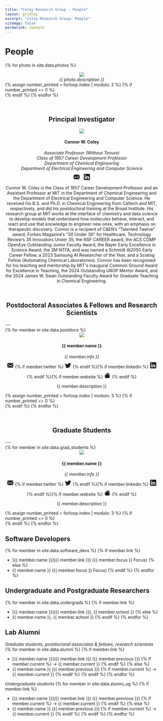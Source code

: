 ```yaml
---
title: "Coley Research Group - People"
layout: gridlay
excerpt: "Coley Research Group: People"
sitemap: false
permalink: /people
---
```


# People

<!-- TODO: change to album view once we have >1 photo -->
{% for photo in site.data.photos %}
<div class="col-sm-12 clearfix" style="text-align: center; ">
<div style="display: flex; justify-content: center;">
<img class="group-pic" src="{{ site.url }}{{ site.baseurl }}/images/grouppic/{{ photo.name }}"/>
</div>
<i>{{ photo.description }}</i>
</div>
{% assign number_printed = forloop.index | modulo: 2 %}
{% if number_printed == 0 %}
</div>
<div class="row">
{% endif %}
{% endfor %}

<h2 style="text-align: center; padding-top: 30px">Principal Investigator</h2>
<div class="col-sm-12 clearfix" style="text-align: center; ">
<div style="text-align: center;">
<div class="image-cropper">
<img class="person-pic" src="{{ site.url }}{{ site.baseurl }}/images/teampic/Connor_Coley.jpg"/>
</div>
<h4><b>Connor W. Coley</b></h4>
<i>Associate Professor (Without Tenure) <br>
Class of 1957 Career Development Professor <br>
Department of Chemical Engineering <br>
Department of Electrical Engineering and Computer Science <br></i>
<a href="mailto:ccoley@mit.edu"><svg xmlns="http://www.w3.org/2000/svg" width="20" height="20" style="margin-right: 5px; margin-left: 5px; margin-top: 10px"  fill="currentColor" class="bi bi-envelope-fill" viewBox="0 0 16 16"><path d="M.05 3.555A2 2 0 0 1 2 2h12a2 2 0 0 1 1.95 1.555L8 8.414zM0 4.697v7.104l5.803-3.558zM6.761 8.83l-6.57 4.027A2 2 0 0 0 2 14h12a2 2 0 0 0 1.808-1.144l-6.57-4.027L8 9.586zm3.436-.586L16 11.801V4.697z"/></svg></a>
<a href="https://www.linkedin.com/in/connorcoley/"><svg xmlns="http://www.w3.org/2000/svg" width="20" height="20" style="margin-right: 5px; margin-left: 5px; margin-top: 10px"  fill="currentColor" class="bi bi-linkedin" viewBox="0 0 16 16"><path d="M0 1.146C0 .513.526 0 1.175 0h13.65C15.474 0 16 .513 16 1.146v13.708c0 .633-.526 1.146-1.175 1.146H1.175C.526 16 0 15.487 0 14.854zm4.943 12.248V6.169H2.542v7.225zm-1.2-8.212c.837 0 1.358-.554 1.358-1.248-.015-.709-.52-1.248-1.342-1.248S2.4 3.226 2.4 3.934c0 .694.521 1.248 1.327 1.248zm4.908 8.212V9.359c0-.216.016-.432.08-.586.173-.431.568-.878 1.232-.878.869 0 1.216.662 1.216 1.634v3.865h2.401V9.25c0-2.22-1.184-3.252-2.764-3.252-1.274 0-1.845.7-2.165 1.193v.025h-.016l.016-.025V6.169h-2.4c.03.678 0 7.225 0 7.225z"/></svg></a>
<p>Connor W. Coley is the Class of 1957 Career Development Professor and an Assistant Professor at MIT in the Department of Chemical Engineering and the Department of Electrical Engineering and Computer Science. He received his B.S. and Ph.D. in Chemical Engineering from Caltech and MIT, respectively, and did his postdoctoral training at the Broad Institute. His research group at MIT works at the interface of chemistry and data science to develop models that understand how molecules behave, interact, and react and use that knowledge to engineer new ones, with an emphasis on therapeutic discovery. Connor is a recipient of C&EN’s “Talented Twelve” award, Forbes Magazine’s “30 Under 30” for Healthcare, Technology Review’s 35 Innovators Under 35, the NSF CAREER award, the ACS COMP OpenEye Outstanding Junior Faculty Award, the Bayer Early Excellence in Science Award, the 3M NTFA, and was named a Schmidt AI2050 Early Career Fellow, a 2023 Samsung AI Researcher of the Year, and a Scialog Fellow (Automating Chemical Laboratories). Connor has been recognized for his teaching and mentorship by MIT's inaugural Common Ground Award for Excellence in Teaching, the 2024 Outstanding UROP Mentor Award, and the 2024 James W. Swan Outstanding Faculty Award for Graduate Teaching in Chemical Engineering.</p>
</div>
</div>

<!-- Post-docs -->

<h2 style="text-align: center; padding-top: 30px">Postdoctoral Associates & Fellows and Research Scientists</h2>
---
<div class="row">
{% for member in site.data.postdocs %}
<div class="col-sm-4 clearfix" style="text-align: center; ">
<div style="display: flex; justify-content: center;">
<div class="image-cropper">
<img class="person-pic" src="{{ site.url }}{{ site.baseurl }}/images/teampic/{{ member.photo }}"/>
</div>
</div>
<h4><b>{{ member.name }}</b></h4>
<i>{{ member.info }} <br> </i>
<a href="mailto:{{ member.email }}"><svg xmlns="http://www.w3.org/2000/svg" width="20" height="20" style="margin-right: 5px; margin-left: 5px; margin-top: 10px" fill="currentColor" class="bi bi-envelope-fill" viewBox="0 0 16 16"><path d="M.05 3.555A2 2 0 0 1 2 2h12a2 2 0 0 1 1.95 1.555L8 8.414zM0 4.697v7.104l5.803-3.558zM6.761 8.83l-6.57 4.027A2 2 0 0 0 2 14h12a2 2 0 0 0 1.808-1.144l-6.57-4.027L8 9.586zm3.436-.586L16 11.801V4.697z"/></svg></a>{% if member.twitter %}<a href="{{ member.twitter }}"><svg xmlns="http://www.w3.org/2000/svg" width="20" height="20" style="margin-right: 5px; margin-left: 5px; margin-top: 10px" fill="currentColor" class="bi bi-twitter" viewBox="0 0 16 16"><path d="M5.026 15c6.038 0 9.341-5.003 9.341-9.334q.002-.211-.006-.422A6.7 6.7 0 0 0 16 3.542a6.7 6.7 0 0 1-1.889.518 3.3 3.3 0 0 0 1.447-1.817 6.5 6.5 0 0 1-2.087.793A3.286 3.286 0 0 0 7.875 6.03a9.32 9.32 0 0 1-6.767-3.429 3.29 3.29 0 0 0 1.018 4.382A3.3 3.3 0 0 1 .64 6.575v.045a3.29 3.29 0 0 0 2.632 3.218 3.2 3.2 0 0 1-.865.115 3 3 0 0 1-.614-.057 3.28 3.28 0 0 0 3.067 2.277A6.6 6.6 0 0 1 .78 13.58a6 6 0 0 1-.78-.045A9.34 9.34 0 0 0 5.026 15"/></svg></a>{% endif %}{% if member.linkedin %}<a href="{{ member.linkedin }}"><svg xmlns="http://www.w3.org/2000/svg" width="20" height="20" style="margin-right: 5px; margin-left: 5px; margin-top: 10px"  fill="currentColor" class="bi bi-linkedin" viewBox="0 0 16 16"><path d="M0 1.146C0 .513.526 0 1.175 0h13.65C15.474 0 16 .513 16 1.146v13.708c0 .633-.526 1.146-1.175 1.146H1.175C.526 16 0 15.487 0 14.854zm4.943 12.248V6.169H2.542v7.225zm-1.2-8.212c.837 0 1.358-.554 1.358-1.248-.015-.709-.52-1.248-1.342-1.248S2.4 3.226 2.4 3.934c0 .694.521 1.248 1.327 1.248zm4.908 8.212V9.359c0-.216.016-.432.08-.586.173-.431.568-.878 1.232-.878.869 0 1.216.662 1.216 1.634v3.865h2.401V9.25c0-2.22-1.184-3.252-2.764-3.252-1.274 0-1.845.7-2.165 1.193v.025h-.016l.016-.025V6.169h-2.4c.03.678 0 7.225 0 7.225z"/></svg></a>{% endif %}{% if member.website %}<a href="{{ member.website }}"><svg xmlns="http://www.w3.org/2000/svg" width="20" height="20" style="margin-right: 5px; margin-left: 5px; margin-top: 10px" fill="currentColor" class="bi bi-house-fill" viewBox="0 0 16 16"><path d="M8.707 1.5a1 1 0 0 0-1.414 0L.646 8.146a.5.5 0 0 0 .708.708L8 2.207l6.646 6.647a.5.5 0 0 0 .708-.708L13 5.793V2.5a.5.5 0 0 0-.5-.5h-1a.5.5 0 0 0-.5.5v1.293z"/><path d="m8 3.293 6 6V13.5a1.5 1.5 0 0 1-1.5 1.5h-9A1.5 1.5 0 0 1 2 13.5V9.293z"/></svg></a>{% endif %}
<p>{{ member.description }}</p>
</div>
{% assign number_printed = forloop.index | modulo: 3 %}
{% if number_printed == 0 %}
</div>
<div class="row">
{% endif %}
{% endfor %}
</div>

<!-- Grad students -->

<h2 style="text-align: center; padding-top: 30px">Graduate Students</h2>
---
<div class="row">
{% for member in site.data.grad_students %}
<div class="col-sm-4 clearfix" style="text-align: center; ">
<div style="display: flex; justify-content: center;">
<div class="image-cropper">
<img class="person-pic" src="{{ site.url }}{{ site.baseurl }}/images/teampic/{{ member.photo }}"/>
</div>
</div>
<h4><b>{{ member.name }}</b></h4>
<i>{{ member.info }} <br> </i>
<a href="mailto:{{ member.email }}"><svg xmlns="http://www.w3.org/2000/svg" width="20" height="20" style="margin-right: 5px; margin-left: 5px; margin-top: 10px" fill="currentColor" class="bi bi-envelope-fill" viewBox="0 0 16 16"><path d="M.05 3.555A2 2 0 0 1 2 2h12a2 2 0 0 1 1.95 1.555L8 8.414zM0 4.697v7.104l5.803-3.558zM6.761 8.83l-6.57 4.027A2 2 0 0 0 2 14h12a2 2 0 0 0 1.808-1.144l-6.57-4.027L8 9.586zm3.436-.586L16 11.801V4.697z"/></svg></a>{% if member.twitter %}<a href="{{ member.twitter }}"><svg xmlns="http://www.w3.org/2000/svg" width="20" height="20" style="margin-right: 5px; margin-left: 5px; margin-top: 10px" fill="currentColor" class="bi bi-twitter" viewBox="0 0 16 16"><path d="M5.026 15c6.038 0 9.341-5.003 9.341-9.334q.002-.211-.006-.422A6.7 6.7 0 0 0 16 3.542a6.7 6.7 0 0 1-1.889.518 3.3 3.3 0 0 0 1.447-1.817 6.5 6.5 0 0 1-2.087.793A3.286 3.286 0 0 0 7.875 6.03a9.32 9.32 0 0 1-6.767-3.429 3.29 3.29 0 0 0 1.018 4.382A3.3 3.3 0 0 1 .64 6.575v.045a3.29 3.29 0 0 0 2.632 3.218 3.2 3.2 0 0 1-.865.115 3 3 0 0 1-.614-.057 3.28 3.28 0 0 0 3.067 2.277A6.6 6.6 0 0 1 .78 13.58a6 6 0 0 1-.78-.045A9.34 9.34 0 0 0 5.026 15"/></svg></a>{% endif %}{% if member.linkedin %}<a href="{{ member.linkedin }}"><svg xmlns="http://www.w3.org/2000/svg" width="20" height="20" style="margin-right: 5px; margin-left: 5px; margin-top: 10px"  fill="currentColor" class="bi bi-linkedin" viewBox="0 0 16 16"><path d="M0 1.146C0 .513.526 0 1.175 0h13.65C15.474 0 16 .513 16 1.146v13.708c0 .633-.526 1.146-1.175 1.146H1.175C.526 16 0 15.487 0 14.854zm4.943 12.248V6.169H2.542v7.225zm-1.2-8.212c.837 0 1.358-.554 1.358-1.248-.015-.709-.52-1.248-1.342-1.248S2.4 3.226 2.4 3.934c0 .694.521 1.248 1.327 1.248zm4.908 8.212V9.359c0-.216.016-.432.08-.586.173-.431.568-.878 1.232-.878.869 0 1.216.662 1.216 1.634v3.865h2.401V9.25c0-2.22-1.184-3.252-2.764-3.252-1.274 0-1.845.7-2.165 1.193v.025h-.016l.016-.025V6.169h-2.4c.03.678 0 7.225 0 7.225z"/></svg></a>{% endif %}{% if member.website %}<a href="{{ member.website }}"><svg xmlns="http://www.w3.org/2000/svg" width="20" height="20" style="margin-right: 5px; margin-left: 5px; margin-top: 10px" fill="currentColor" class="bi bi-house-fill" viewBox="0 0 16 16"><path d="M8.707 1.5a1 1 0 0 0-1.414 0L.646 8.146a.5.5 0 0 0 .708.708L8 2.207l6.646 6.647a.5.5 0 0 0 .708-.708L13 5.793V2.5a.5.5 0 0 0-.5-.5h-1a.5.5 0 0 0-.5.5v1.293z"/><path d="m8 3.293 6 6V13.5a1.5 1.5 0 0 1-1.5 1.5h-9A1.5 1.5 0 0 1 2 13.5V9.293z"/></svg></a>{% endif %}
<p>{{ member.description }}</p>
</div>
{% assign number_printed = forloop.index | modulo: 3 %}
{% if number_printed == 0 %}
</div>
<div class="row">
{% endif %}
{% endfor %}
</div>

## Software Developers
{% for member in site.data.software_devs %}
{% if member.link %}
- [{{ member.name }}]({{ member.link }}) ({{ member.focus }} Focus)
{% else %}
- {{ member.name }} ({{ member.focus }} Focus)
{% endif %}
{% endfor %}

## Undergraduate and Postgraduate Researchers
{% for member in site.data.undergrads %}
{% if member.link %}
- [{{ member.name }}]({{ member.link }}), {{ member.school }}
{% else %}
- {{ member.name }}, {{ member.school }}
{% endif %}
{% endfor %}

## Lab Alumni
<i>Graduate students, postdoctoral associates & fellows, research scientists</i>
{% for member in site.data.alumni %}
{% if member.link %}
- [{{ member.name }}]({{ member.link }}) ({{ member.previous }}) {% if member.current %} &rarr; {{ member.current }} {% endif %}
{% else %}
- {{ member.name }} ({{ member.previous }}) {% if member.current %} &rarr; {{ member.current }} {% endif %}
{% endif %}
{% endfor %}

<i>Undergraduate students</i>
{% for member in site.data.alumni_ug %}
{% if member.link %}
- [{{ member.name }}]({{ member.link }}) ({{ member.previous }}) {% if member.current %} &rarr; {{ member.current }} {% endif %}
{% else %}
- {{ member.name }} ({{ member.previous }}) {% if member.current %} &rarr; {{ member.current }} {% endif %}
{% endif %}
{% endfor %}